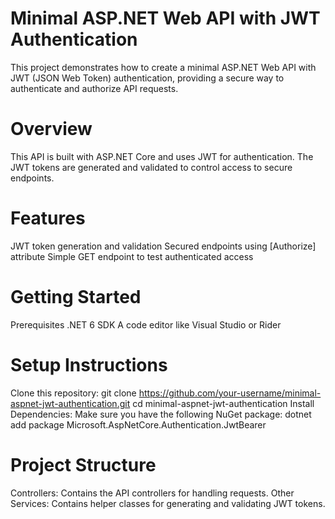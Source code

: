 # Minimal ASP.NET Web API with JWT Authentication
This project demonstrates how to create a minimal ASP.NET Web API with JWT (JSON Web Token) authentication, providing a secure way to authenticate and authorize API requests.

# Overview
This API is built with ASP.NET Core and uses JWT for authentication. The JWT tokens are generated and validated to control access to secure endpoints.

# Features
JWT token generation and validation
Secured endpoints using [Authorize] attribute
Simple GET endpoint to test authenticated access

# Getting Started
Prerequisites
.NET 6 SDK
A code editor like Visual Studio or Rider

# Setup Instructions
Clone this repository:
git clone https://github.com/your-username/minimal-aspnet-jwt-authentication.git
cd minimal-aspnet-jwt-authentication
Install Dependencies:
Make sure you have the following NuGet package:
dotnet add package Microsoft.AspNetCore.Authentication.JwtBearer

# Project Structure
Controllers: Contains the API controllers for handling requests.
Other Services: Contains helper classes for generating and validating JWT tokens.
